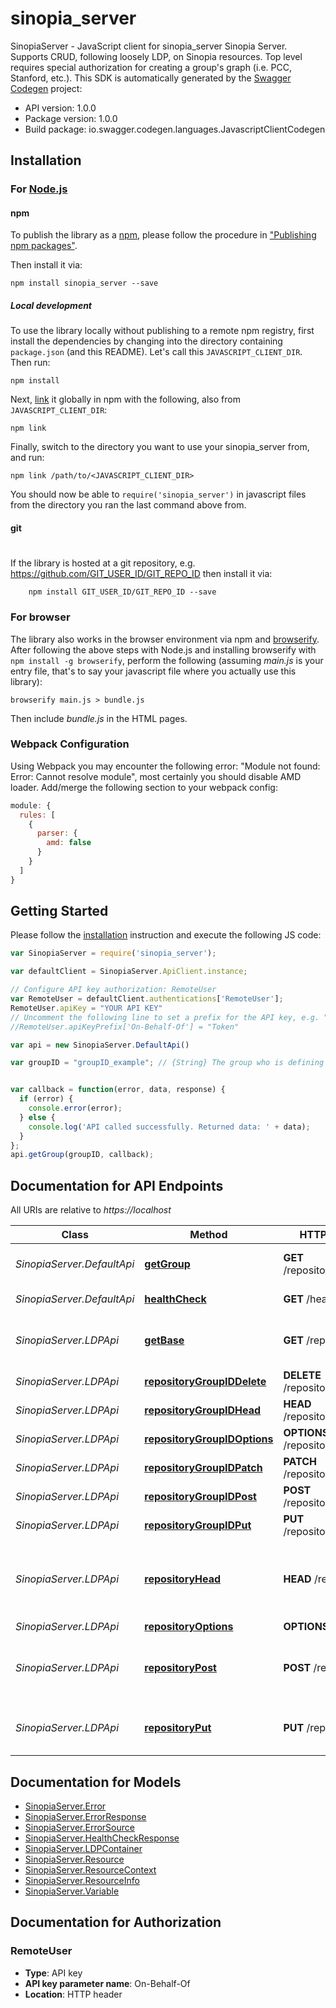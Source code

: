 # sinopia_server

SinopiaServer - JavaScript client for sinopia_server
Sinopia Server. Supports CRUD, following loosely LDP, on Sinopia resources. Top level requires special authorization for creating a group's graph (i.e. PCC, Stanford, etc.).
This SDK is automatically generated by the [Swagger Codegen](https://github.com/swagger-api/swagger-codegen) project:

- API version: 1.0.0
- Package version: 1.0.0
- Build package: io.swagger.codegen.languages.JavascriptClientCodegen

## Installation

### For [Node.js](https://nodejs.org/)

#### npm

To publish the library as a [npm](https://www.npmjs.com/),
please follow the procedure in ["Publishing npm packages"](https://docs.npmjs.com/getting-started/publishing-npm-packages).

Then install it via:

```shell
npm install sinopia_server --save
```

##### Local development

To use the library locally without publishing to a remote npm registry, first install the dependencies by changing 
into the directory containing `package.json` (and this README). Let's call this `JAVASCRIPT_CLIENT_DIR`. Then run:

```shell
npm install
```

Next, [link](https://docs.npmjs.com/cli/link) it globally in npm with the following, also from `JAVASCRIPT_CLIENT_DIR`:

```shell
npm link
```

Finally, switch to the directory you want to use your sinopia_server from, and run:

```shell
npm link /path/to/<JAVASCRIPT_CLIENT_DIR>
```

You should now be able to `require('sinopia_server')` in javascript files from the directory you ran the last 
command above from.

#### git
#
If the library is hosted at a git repository, e.g.
https://github.com/GIT_USER_ID/GIT_REPO_ID
then install it via:

```shell
    npm install GIT_USER_ID/GIT_REPO_ID --save
```

### For browser

The library also works in the browser environment via npm and [browserify](http://browserify.org/). After following
the above steps with Node.js and installing browserify with `npm install -g browserify`,
perform the following (assuming *main.js* is your entry file, that's to say your javascript file where you actually 
use this library):

```shell
browserify main.js > bundle.js
```

Then include *bundle.js* in the HTML pages.

### Webpack Configuration

Using Webpack you may encounter the following error: "Module not found: Error:
Cannot resolve module", most certainly you should disable AMD loader. Add/merge
the following section to your webpack config:

```javascript
module: {
  rules: [
    {
      parser: {
        amd: false
      }
    }
  ]
}
```

## Getting Started

Please follow the [installation](#installation) instruction and execute the following JS code:

```javascript
var SinopiaServer = require('sinopia_server');

var defaultClient = SinopiaServer.ApiClient.instance;

// Configure API key authorization: RemoteUser
var RemoteUser = defaultClient.authentications['RemoteUser'];
RemoteUser.apiKey = "YOUR API KEY"
// Uncomment the following line to set a prefix for the API key, e.g. "Token" (defaults to null)
//RemoteUser.apiKeyPrefix['On-Behalf-Of'] = "Token"

var api = new SinopiaServer.DefaultApi()

var groupID = "groupID_example"; // {String} The group who is defining it's own resources or graph within Sinopia. LDP Container to get.


var callback = function(error, data, response) {
  if (error) {
    console.error(error);
  } else {
    console.log('API called successfully. Returned data: ' + data);
  }
};
api.getGroup(groupID, callback);

```

## Documentation for API Endpoints

All URIs are relative to *https://localhost*

Class | Method | HTTP request | Description
------------ | ------------- | ------------- | -------------
*SinopiaServer.DefaultApi* | [**getGroup**](docs/DefaultApi.md#getGroup) | **GET** /repository/{groupID} | Query for RDF about a Group.
*SinopiaServer.DefaultApi* | [**healthCheck**](docs/DefaultApi.md#healthCheck) | **GET** /healthcheck | Health Check
*SinopiaServer.LDPApi* | [**getBase**](docs/LDPApi.md#getBase) | **GET** /repository | Get metadata for the base container.
*SinopiaServer.LDPApi* | [**repositoryGroupIDDelete**](docs/LDPApi.md#repositoryGroupIDDelete) | **DELETE** /repository/{groupID} | 
*SinopiaServer.LDPApi* | [**repositoryGroupIDHead**](docs/LDPApi.md#repositoryGroupIDHead) | **HEAD** /repository/{groupID} | 
*SinopiaServer.LDPApi* | [**repositoryGroupIDOptions**](docs/LDPApi.md#repositoryGroupIDOptions) | **OPTIONS** /repository/{groupID} | 
*SinopiaServer.LDPApi* | [**repositoryGroupIDPatch**](docs/LDPApi.md#repositoryGroupIDPatch) | **PATCH** /repository/{groupID} | 
*SinopiaServer.LDPApi* | [**repositoryGroupIDPost**](docs/LDPApi.md#repositoryGroupIDPost) | **POST** /repository/{groupID} | Create new Group.
*SinopiaServer.LDPApi* | [**repositoryGroupIDPut**](docs/LDPApi.md#repositoryGroupIDPut) | **PUT** /repository/{groupID} | 
*SinopiaServer.LDPApi* | [**repositoryHead**](docs/LDPApi.md#repositoryHead) | **HEAD** /repository | Get headers only of base container request.
*SinopiaServer.LDPApi* | [**repositoryOptions**](docs/LDPApi.md#repositoryOptions) | **OPTIONS** /repository | 
*SinopiaServer.LDPApi* | [**repositoryPost**](docs/LDPApi.md#repositoryPost) | **POST** /repository | Create new Group within the base container.
*SinopiaServer.LDPApi* | [**repositoryPut**](docs/LDPApi.md#repositoryPut) | **PUT** /repository | Update metadata on base container.


## Documentation for Models

 - [SinopiaServer.Error](docs/Error.md)
 - [SinopiaServer.ErrorResponse](docs/ErrorResponse.md)
 - [SinopiaServer.ErrorSource](docs/ErrorSource.md)
 - [SinopiaServer.HealthCheckResponse](docs/HealthCheckResponse.md)
 - [SinopiaServer.LDPContainer](docs/LDPContainer.md)
 - [SinopiaServer.Resource](docs/Resource.md)
 - [SinopiaServer.ResourceContext](docs/ResourceContext.md)
 - [SinopiaServer.ResourceInfo](docs/ResourceInfo.md)
 - [SinopiaServer.Variable](docs/Variable.md)


## Documentation for Authorization


### RemoteUser

- **Type**: API key
- **API key parameter name**: On-Behalf-Of
- **Location**: HTTP header

